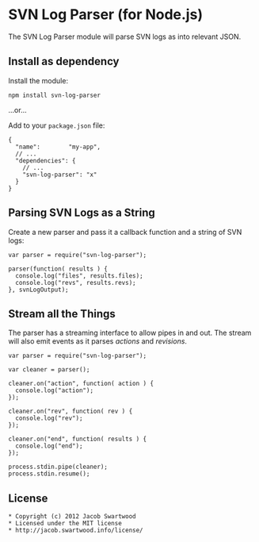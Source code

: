 SVN Log Parser (for Node.js)
============================

The SVN Log Parser module will parse SVN logs as into relevant JSON.


Install as dependency
---------------------

Install the module:

    npm install svn-log-parser

...or...

Add to your `package.json` file:

    {
      "name":        "my-app",
      // ...
      "dependencies": {
        // ...
        "svn-log-parser": "x"
      }
    }


Parsing SVN Logs as a String
----------------------------

Create a new parser and pass it a callback function and a string of SVN logs:

    var parser = require("svn-log-parser");

    parser(function( results ) {
      console.log("files", results.files);
      console.log("revs", results.revs);
    }, svnLogOutput);


Stream all the Things
---------------------

The parser has a streaming interface to allow pipes in and out. The stream will
also emit events as it parses _actions_ and _revisions_.

    var parser = require("svn-log-parser");

    var cleaner = parser();

    cleaner.on("action", function( action ) {
      console.log("action");
    });

    cleaner.on("rev", function( rev ) {
      console.log("rev");
    });

    cleaner.on("end", function( results ) {
      console.log("end");
    });

    process.stdin.pipe(cleaner);
    process.stdin.resume();


License
-------

    * Copyright (c) 2012 Jacob Swartwood
    * Licensed under the MIT license
    * http://jacob.swartwood.info/license/

